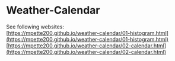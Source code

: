 # Weather-Calendar
See following websites:  
[https://mpette200.github.io/weather-calendar/01-histogram.html](https://mpette200.github.io/weather-calendar/01-histogram.html)
[https://mpette200.github.io/weather-calendar/02-calendar.html](https://mpette200.github.io/weather-calendar/02-calendar.html)  
